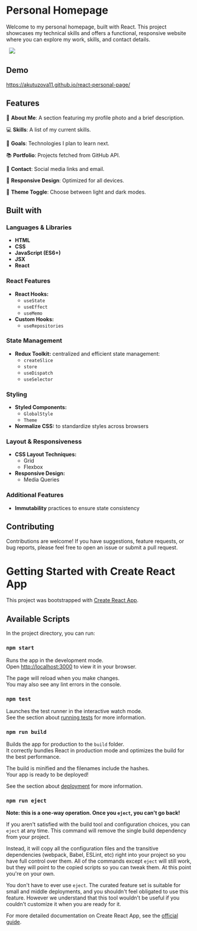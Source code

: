 # Personal Homepage

Welcome to my personal homepage, built with React. 
This project showcases my technical skills and offers a functional, responsive website where you can explore my work, skills, and contact details.

&nbsp; 
![](https://github.com/akutuzova11/personal-page/blob/main/readme.gif)

## Demo

https://akutuzova11.github.io/react-personal-page/

## Features

👤 **About Me**: A section featuring my profile photo and a brief description.

💻 **Skills**: A list of my current skills.

🎯 **Goals**: Technologies I plan to learn next.

📚 **Portfolio**: Projects fetched from GitHub API.

📲 **Contact**: Social media links and email.

📱 **Responsive Design**: Optimized for all devices.

🌙 **Theme Toggle**: Choose between light and dark modes.

## Built with

### Languages & Libraries
- **HTML**
- **CSS**
- **JavaScript (ES6+)**
- **JSX**
- **React**

### React Features
- **React Hooks:**
  - `useState`
  - `useEffect`
  - `useMemo`
- **Custom Hooks:**
  - `useRepositories`

### State Management
- **Redux Toolkit:** centralized and efficient state management:
  - `createSlice`
  - `store`
  - `useDispatch`
  - `useSelector`
 
### Styling
- **Styled Components:**
  - `GlobalStyle`
  - `Theme`
- **Normalize CSS:** to standardize styles across browsers

### Layout & Responsiveness
- **CSS Layout Techniques:**
  - Grid
  - Flexbox
- **Responsive Design:**
  - Media Queries

### Additional Features
- **Immutability** practices to ensure state consistency

## Contributing

Contributions are welcome! If you have suggestions, feature requests, or bug reports, please feel free to open an issue or submit a pull request.

# Getting Started with Create React App

This project was bootstrapped with [Create React App](https://github.com/facebook/create-react-app).

## Available Scripts

In the project directory, you can run:

### `npm start`

Runs the app in the development mode.\
Open [http://localhost:3000](http://localhost:3000) to view it in your browser.

The page will reload when you make changes.\
You may also see any lint errors in the console.

### `npm test`

Launches the test runner in the interactive watch mode.\
See the section about [running tests](https://facebook.github.io/create-react-app/docs/running-tests) for more information.

### `npm run build`

Builds the app for production to the `build` folder.\
It correctly bundles React in production mode and optimizes the build for the best performance.

The build is minified and the filenames include the hashes.\
Your app is ready to be deployed!

See the section about [deployment](https://facebook.github.io/create-react-app/docs/deployment) for more information.

### `npm run eject`

**Note: this is a one-way operation. Once you `eject`, you can't go back!**

If you aren't satisfied with the build tool and configuration choices, you can `eject` at any time. This command will remove the single build dependency from your project.

Instead, it will copy all the configuration files and the transitive dependencies (webpack, Babel, ESLint, etc) right into your project so you have full control over them. All of the commands except `eject` will still work, but they will point to the copied scripts so you can tweak them. At this point you're on your own.

You don't have to ever use `eject`. The curated feature set is suitable for small and middle deployments, and you shouldn't feel obligated to use this feature. However we understand that this tool wouldn't be useful if you couldn't customize it when you are ready for it.

For more detailed documentation on Create React App, see the [official guide](https://create-react-app.dev/docs/getting-started/).

